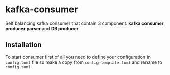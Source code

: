 kafka-consumer
==============
Self balancing kafka consumer that contain 3 component: **kafka consumer**, **producer parser** and **DB producer**

Installation
------------
To start consumer first of all you need to define your configuration in `config.toml` file so make a copy from `config-template.toml` and rename to `config.toml`
